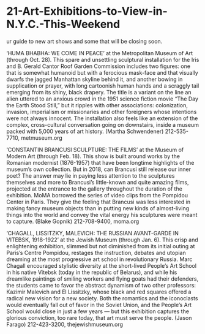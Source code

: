 # 21-Art-Exhibitions-to-View-in-N.Y.C.-This-Weekend
ur guide to new art shows and some that will be closing soon.

‘HUMA BHABHA: WE COME IN PEACE’ at the Metropolitan Museum of Art (through Oct. 28). This spare and unsettling sculptural installation for the Iris and B. Gerald Cantor Roof Garden Commission includes two figures: one that is somewhat humanoid but with a ferocious mask-face and that visually dwarfs the jagged Manhattan skyline behind it, and another bowing in supplication or prayer, with long cartoonish human hands and a scraggly tail emerging from its shiny, black drapery. The title is a variant on the line an alien uttered to an anxious crowd in the 1951 science fiction movie “The Day the Earth Stood Still,” but it ripples with other associations: colonization, invasion, imperialism or missionaries and other foreigners whose intentions were not always innocent. The installation also feels like an extension of the complex, cross-cultural conversation going on downstairs, inside a museum packed with 5,000 years of art history. (Martha Schwendener)
212-535-7710, metmuseum.org

‘CONSTANTIN BRANCUSI SCULPTURE: THE FILMS’ at the Museum of Modern Art (through Feb. 18). This show is built around works by the Romanian modernist (1876-1957) that have been longtime highlights of the museum’s own collection. But in 2018, can Brancusi still release our inner poet? The answer may lie in paying less attention to the sculptures themselves and more to Brancusi’s little-known and quite amazing films, projected at the entrance to the gallery throughout the duration of the exhibition. MoMA borrowed the series of video clips from the Pompidou Center in Paris. They give the feeling that Brancusi was less interested in making fancy museum objects than in putting new kinds of almost-living things into the world and convey the vital energy his sculptures were meant to capture. (Blake Gopnik)
212-708-9400, moma.org

‘CHAGALL, LISSITZKY, MALEVICH: THE RUSSIAN AVANT-GARDE IN VITEBSK, 1918-1922’ at the Jewish Museum (through Jan. 6). This crisp and enlightening exhibition, slimmed but not diminished from its initial outing at Paris’s Centre Pompidou, restages the instruction, debates and utopian dreaming at the most progressive art school in revolutionary Russia. Marc Chagall encouraged stylistic diversity at the short-lived People’s Art School in his native Vitebsk (today in the republic of Belarus), and while his dreamlike paintings of smiling workers and flying goats had their defenders, the students came to favor the abstract dynamism of two other professors: Kazimir Malevich and El Lissitzky, whose black and red squares offered a radical new vision for a new society. Both the romantics and the iconoclasts would eventually fall out of favor in the Soviet Union, and the People’s Art School would close in just a few years — but this exhibition captures the glorious conviction, too rare today, that art must serve the people. (Jason Farago)
212-423-3200, thejewishmuseum.org

